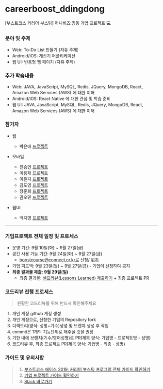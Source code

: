# careerboost_ddingdong
[부스트코스 커리어 부스팅] 허니비즈:띵동 기업 프로젝트 :computer:

### 분야 및 주제
* Web: To-Do List 만들기 (자유 주제) <br>
* Android/iOS: 계산기 어플리케이션 <br>
* 웹 UI: 반응형 웹 페이지 (자유 주제) <br>

### 추가 학습내용
* Web: JAVA, JavaScript, MySQL, Redis, JQuery, MongoDB, React, Amazon Web Services (AWS) 에 대한 이해 <br>
* Android/iOS: React Native 에 대한 관심 및 학습 준비 <br>
* 웹 UI: JAVA, JavaScript, MySQL, Redis, JQuery, MongoDB, React, Amazon Web Services (AWS) 에 대한 이해

### 참가자
* 웹
  * 박은애 [프로젝트](https://github.com/parkeunae/careerboost_ddingdong)

* 모바일
  * 진승언 [프로젝트](https://github.com/mtjin/careerboost_ddingdong)
  * 이용재 [프로젝트](https://github.com/dididy/careerboost_ddingdong)
  * 이윤지 [프로젝트](https://github.com/zion830/careerboost_ddingdong)
  * 김도영 [프로젝트](https://github.com/elliot-Kim/careerboost_ddingdong)
  * 장준희 [프로젝트](https://github.com/icd0422/careerboost_ddingdong)
  * 권오민 [프로젝트](https://github.com/ohmink/careerboost_ddingdong)

* 웹UI
  * 백지영 [프로젝트]()

-----

### 기업프로젝트 전체 일정 및 프로세스
- 운영 기간: 9월 10일(화) ~ 9월 27일(금)
- 공간 사용 가능 기간: 9월 24일(화) ~ 9월 27일(금) 
  - boostcourse@connect.or.kr로 신청/ [위치](https://connect.or.kr/contact)
- 기업 피드백: 9월 23일(월) ~ 9월 27일(금) - 기업이 선정하여 공지
- **최종 결과물 제출: 9월 29일(일)**
  - 최종 결과물: [셀프리뷰(Lessons Learned) 제출하기](https://forms.gle/ed22KEsMJkkuigGL6) + 최종 프로젝트 PR
  
### 코드리뷰 진행 프로세스
> 원활한 코드리뷰를 위해 반드시 확인해주세요
1. 개인 계정 github 계정 생성
2. 개인 계정으로, 신청한 기업의 Repository fork
3. 디렉토리(양식: 성명+기수)생성 및 브랜치 생성 후 작업
4. commit은 1개의 기능단위로 해주실 것을 권장
5. 기한 내에 브랜치(기수/영어성명)로 PR(제목 양식: 기업명 - 프로젝트명 - 성명) 
6. 코드리뷰 후, 최종 프로젝트 PR(제목 양식: 기업명 - 최종 - 성명)


### 가이드 및 유의사항
>1) [부스트코스 에이스 2019: 커리어 부스팅 프로그램 전체 가이드 확인하기](https://docs.google.com/document/d/1-5fw6y2RopqAzfEsQJXjaKib63_7fuqeIdq-ulFzTP8/edit?usp=sharing) <br>
>2) [기업 프로젝트 가이드 확인하기](https://docs.google.com/presentation/d/1zqfl-b0s_xAmA8JicA7diY5O8NapnZj0XqoPqK0fDZI/edit?usp=sharing)
>3) [Slack 바로가기](boostcourseofficial.slack.com)

